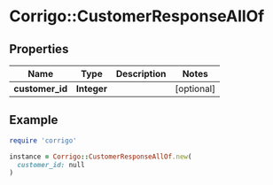 # Corrigo::CustomerResponseAllOf

## Properties

| Name | Type | Description | Notes |
| ---- | ---- | ----------- | ----- |
| **customer_id** | **Integer** |  | [optional] |

## Example

```ruby
require 'corrigo'

instance = Corrigo::CustomerResponseAllOf.new(
  customer_id: null
)
```

